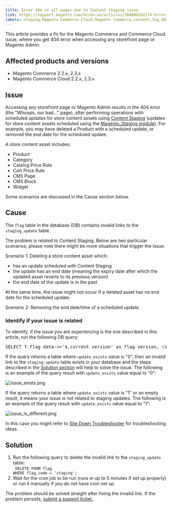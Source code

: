 ```yaml
---
title: Error 404 on all pages due to Content Staging issue
link: https://support.magento.com/hc/en-us/articles/360000262174-Error-404-on-all-pages-due-to-Content-Staging-issue
labels: staging,Magento Commerce Cloud,Magento Commerce,content,log,404,troubleshooting
---
```


This article provides a fix for the Magento Commerce and Commerce Cloud issue, where you get 404 error when accessing any storefront page or Magento Admin.

## Affected products and versions

* Magento Commerce 2.2.x, 2.3.x
* Magento Commerce Cloud 2.2.x, 2.3.x

## Issue

Accessing any storefront page or Magento Admin results in the 404 error (the "Whoops, our bad..." page), after performing operations with scheduled updates for store content assets using [Content Staging](http://docs.magento.com/m2/ee/user_guide/cms/content-staging.html) (updates for store content assets scheduled using the [Magento\_Staging module](http://devdocs.magento.com/guides/v2.2/mrg/ee/Staging.html)). For example, you may have deleted a Product with a scheduled update, or removed the end date for the scheduled update.

A store content asset includes:

* Product
* Category
* Catalog Price Rule
* Cart Price Rule
* CMS Page
* CMS Block
* Widget

Some scenarios are discussed in the Cause section below.

## Cause

The `` flag `` table in the database (DB) contains invalid links to the `` staging_update `` table.

The problem is related to Content Staging. Below are two particular scenarios; please note there might be more situations that trigger the issue.

Scenario 1: Deleting a store content asset which:

* has an update scheduled with Content Staging
* the update has an end date (meaning the expiry date after which the updated asset reverts to its previous version)
* the end date of the update is in the past

At the same time, the issue might not occur if a deleted asset has no end date for the scheduled update.

Scenario 2: Removing the end date/time of a scheduled update.

### Identify if your issue is related 

To identify, if the issue you are experiencing is the one described in this article, run the following DB query:

<pre class="c-mrkdwn__pre" data-stringify-type="pre">SELECT f.flag_data->>'$.current_version' as flag_version, (su.id IS NOT NULL) as update_exists FROM flag f LEFT JOIN staging_update su ON su.id = f.flag_data->>'$.current_version' WHERE flag_code = 'staging';</pre>

If the query returns a table where `` update_exists `` value is "0", then an invalid link to the `` staging_update `` table exists in your database and the steps described in the [Solution section](#solution) will help to solve the issue. The following is an example of the query result with `` update_exists `` value equal to "0":

![issue_exists.png](https://support.magento.com/hc/article_attachments/360057617492/issue_exists.png)

If the query returns a table where `` update_exists `` value is "1" or an empty result, it means your issue is not related to staging updates. The following is an example of the query result with `` update_exists `` value equal to "1":

![issue_is_different.png](https://support.magento.com/hc/article_attachments/360057773131/issue_is_different.png)

In this case you might refer to [Site Down Troubleshooter](https://support.magento.com/hc/en-us/articles/360029351531) for troubleshooting ideas.

## Solution

1. Run the following query to delete the invalid link to the `` staging_update `` table:   
    <code class="language-sql" style="white-space: pre;">  DELETE FROM flag WHERE flag\_code = 'staging';</code>
1. Wait for the cron job to be run (runs in up to 5 minutes if set up properly) or run it manually if you do not have cron set up.

The problem should be solved straight after fixing the invalid link. If the problem persists, [submit a support ticket.](https://support.magento.com/hc/en-us/articles/360019088251).  